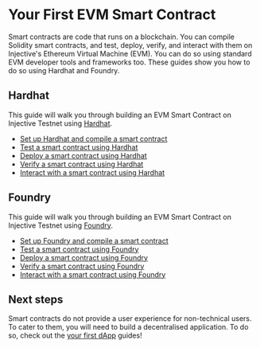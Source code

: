 # Your First EVM Smart Contract

Smart contracts are code that runs on a blockchain.
You can compile Solidity smart contracts,
and test, deploy, verify, and interact with them on Injective's Ethereum Virtual Machine (EVM).
You can do so using standard EVM developer tools and frameworks too.
These guides show you how to do so using Hardhat and Foundry.

## Hardhat

This guide will walk you through building an EVM Smart Contract on Injective Testnet using [Hardhat](https://hardhat.org/).

* [Set up Hardhat and compile a smart contract](./compile-hardhat.md)
* [Test a smart contract using Hardhat](./test-hardhat.md)
* [Deploy a smart contract using Hardhat](./deploy-hardhat.md)
* [Verify a smart contract using Hardhat](./verify-hardhat.md)
* [Interact with a smart contract using Hardhat](./interact-hardhat.md)

## Foundry

This guide will walk you through building an EVM Smart Contract on Injective Testnet using [Foundry](https://getfoundry.sh/).

* [Set up Foundry and compile a smart contract](./compile-foundry.md)
* [Test a smart contract using Foundry](./test-foundry.md)
* [Deploy a smart contract using Foundry](./deploy-foundry.md)
* [Verify a smart contract using Foundry](./verify-foundry.md)
* [Interact with a smart contract using Foundry](./interact-foundry.md)

## Next steps

Smart contracts do not provide a user experience for non-technical users.
To cater to them, you will need to build a decentralised application.
To do so, check out the [your first dApp](../dapps/README.md) guides!
